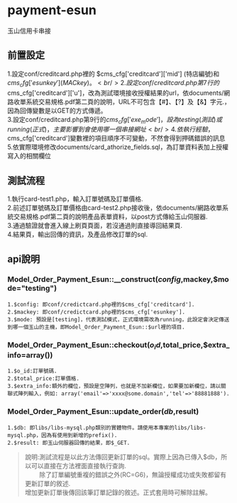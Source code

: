 payment-esun
============

玉山信用卡串接


前置設定
---------------
1.設定conf/creditcard.php裡的 $cms_cfg['creditcard']['mid'] (特店編號)和 $cms_cfg['esunkey'] (MAC key)。<br/>
2.設定conf/creditcard.php第7行的$cms_cfg['creditcard']['u']，改為測試環境接收授權結果的url，依documents/網路收單系統交易規格.pdf第二頁的說明，URL不可包含【#】、【?】及【&】字元.，因為回傳變數是以GET的方式傳遞。<br/>
3.設定conf/creditcard.php第9行的$cms_cfg['exe_mode']，設為testing(測試)或running(正式)，主要影響到會使用哪一個串接網址<br/>
4.依執行經驗，$cms_cfg['creditcard']變數裡的項目順序不可變動，不然會得到押碼錯誤的訊息<br/>
5.依實際環境修改documents/card_athorize_fields.sql，為訂單資料表加上授權寫入的相關欄位<br/>

測試流程
---------------
1.執行card-test1.php，輸入訂單號碼及訂單價格.<br/>
2.前述訂單號碼及訂單價格由card-test2.php接收後，依documents/網路收單系統交易規格.pdf第二頁的說明產品表單資料，以post方式傳給玉山伺服器.<br/>
3.通過驗證就會進入線上刷頁頁面，若沒通過則直接導回結果頁.<br/>
4.結果頁，輸出回傳的資訊，及產品修改訂單的sql.


api說明
---------------

### Model_Order_Payment_Esun::__construct($config,$mackey,$mode="testing")

    1.$config: 即conf/credictcard.php裡的$cms_cfg['creditcard'].
    2.$mackey: 即conf/credictcard.php裡的$cms_cfg['esunkey'].
    3.$mode: 預設是[testing]，代表測試模式，正式環境需改為running，此設定會決定傳送到哪一個玉山的主機，即Model_Order_Payment_Esun::$url裡的項目.


### Model_Order_Payment_Esun::checkout($o_id,$total_price,$extra_info=array())

    1.$o_id:訂單號碼.
    2.$total_price:訂單價格.
    3.$extra_info:額外的欄位，預設是空陣列，也就是不加新欄位，如果要加新欄位，請以關聯式陣列輸入，例如: array('email'=>'xxxx@some.domain','tel'=>'88881888').


### Model_Order_Payment_Esun::update_order($db,$result)

    1.$db: 即libs/libs-mysql.php類別的實體物件。請使用本專案的libs/libs-mysql.php，因為有使用到新增的prefix().
    2.$result: 即玉山伺服器回傳的結果，即$_GET.
> 說明:測試流程是以此方法傳回更新訂單的sql。實際上因為已傳入$db，所以可以直接在方法裡面直接執行查詢.<br/>
> 　　 除了訂單編號重複的錯誤之外(RC=G6)，無論授權成功或失敗都留有更新訂單的敘述.<br/>
>     增加更新訂單後傳回該筆訂單記錄的敘述。正式套用時可解除註解。
